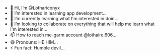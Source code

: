 - 👋 Hi, I’m @Lothariconyx
- 👀 I’m interested in learning app development...
- 🌱 I’m currently learning what I'm interested in doin...
- 💞️ I’m looking to collaborate on everything that will help me learn what I'm interested in...
- 📫 How to reach me-garm account @lothaire.606...
- 😄 Pronouns: HE HIM...
- ⚡ Fun fact: Humble devil...

<!---
Lothariconyx/Lothariconyx is a ✨ special ✨ repository because its `README.md` (this file) appears on your GitHub profile.
You can click the Preview link to take a look at your changes.
--->
